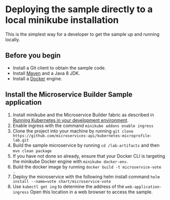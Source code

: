 # Deploying the sample directly to a local minikube installation

This is the simplest way for a developer to get the sample up and running locally.

## Before you begin

* Install a Git client to obtain the sample code.
* Install [Maven](https://maven.apache.org/download.cgi) and a Java 8 JDK.
* Install a [Docker](https://docs.docker.com/engine/installation/) engine.

## Install the Microservice Builder Sample application

1. Install minikube and the Microservice Builder fabric as described in [Running Kubernetes in your development environment](https://www.ibm.com/support/knowledgecenter/SS5PWC/setup.html).
1. Enable ingress with the command `minikube addons enable ingress`
1. Clone the project into your machine by running `git clone https://github.com/microservices-api/kubernetes-microprofile-lab.git`
1. Build the sample microservice by running `cd /lab-artifacts` and then  `mvn clean package`
1. If you have not done so already, ensure that your Docker CLI is targeting the minikube Docker engine with `minikube docker-env`.
1. Build the docker image by running `docker build -t microservice-vote .`
1. Deploy the microservice with the following helm install command `helm install --name=vote chart/microservice-vote`
1. Use `kubectl get ing` to determine the address of the `web-application-ingress`  Open this location in a web browser to access the sample. 
